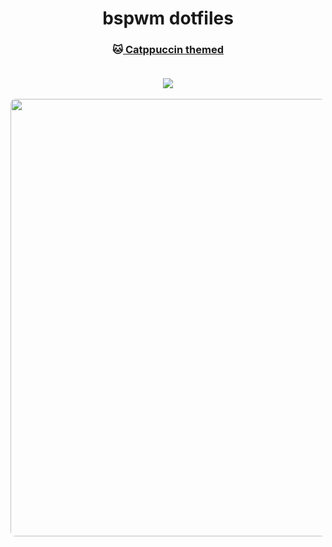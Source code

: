 <h1 align="center">
	bspwm dotfiles
  <br>
  </h1>
  <h3 align ="center">🐱<a href="https://www.github.com/catppuccin/catppuccin"> Catppuccin themed</a>
  <br><br>
	<p align="center">
    <a href="https://github.com/tsjazil/dotfiles/stargazers"><img src="https://img.shields.io/github/stars/tsjazil/dotfiles?colorA=1e1e28&colorB=c9cbff&style=for-the-badge&logo=starship"></a></p>
	<img src="https://raw.githubusercontent.com/tsjazil/dotfiles/main/assets/unix1.jpg" style="border-radius:8px;" width="700">
</h3>
